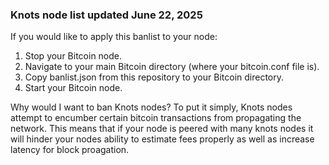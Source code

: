 ### Knots node list updated June 22, 2025

If you would like to apply this banlist to your node:
1. Stop your Bitcoin node.
2. Navigate to your main Bitcoin directory (where your bitcoin.conf file is).
3. Copy banlist.json from this repository to your Bitcoin directory.
4. Start your Bitcoin node.


Why would I want to ban Knots nodes?
To put it simply, Knots nodes attempt to encumber certain bitcoin transactions from propagating the network. This means that if your node is peered with many knots nodes it will hinder your nodes ability to estimate fees properly as well as increase latency for block proagation.
